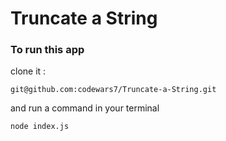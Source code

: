 # Truncate a String

### To run this app
clone it :
```
git@github.com:codewars7/Truncate-a-String.git
```

and run a command in your terminal
```
node index.js
```
